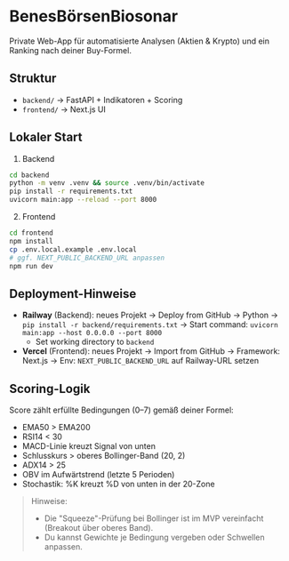 # BenesBörsenBiosonar

Private Web-App für automatisierte Analysen (Aktien & Krypto) und ein Ranking nach deiner Buy-Formel.

## Struktur
- `backend/` → FastAPI + Indikatoren + Scoring
- `frontend/` → Next.js UI

## Lokaler Start
1) Backend
```bash
cd backend
python -m venv .venv && source .venv/bin/activate
pip install -r requirements.txt
uvicorn main:app --reload --port 8000
```

2) Frontend
```bash
cd frontend
npm install
cp .env.local.example .env.local
# ggf. NEXT_PUBLIC_BACKEND_URL anpassen
npm run dev
```

## Deployment-Hinweise
- **Railway** (Backend): neues Projekt → Deploy from GitHub → Python → `pip install -r backend/requirements.txt` → Start command: `uvicorn main:app --host 0.0.0.0 --port 8000`
  - Set working directory to `backend`
- **Vercel** (Frontend): neues Projekt → Import from GitHub → Framework: Next.js → Env: `NEXT_PUBLIC_BACKEND_URL` auf Railway-URL setzen

## Scoring-Logik
Score zählt erfüllte Bedingungen (0–7) gemäß deiner Formel:
- EMA50 > EMA200
- RSI14 < 30
- MACD-Linie kreuzt Signal von unten
- Schlusskurs > oberes Bollinger-Band (20, 2)
- ADX14 > 25
- OBV im Aufwärtstrend (letzte 5 Perioden)
- Stochastik: %K kreuzt %D von unten in der 20-Zone

> Hinweise:
> - Die "Squeeze"-Prüfung bei Bollinger ist im MVP vereinfacht (Breakout über oberes Band).
> - Du kannst Gewichte je Bedingung vergeben oder Schwellen anpassen.